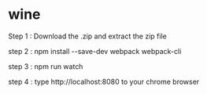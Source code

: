 # wine

Step 1 : Download the .zip and extract the zip file

step 2 : npm install --save-dev webpack webpack-cli

step 3 : npm run watch

step 4 : type http://localhost:8080 to your chrome browser
